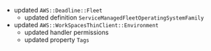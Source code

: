 - updated `AWS::Deadline::Fleet`
  - updated definition `ServiceManagedFleetOperatingSystemFamily`
- updated `AWS::WorkSpacesThinClient::Environment`
  - updated handler permissions
  - updated property `Tags`
